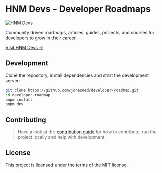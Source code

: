 # HNM Devs - Developer Roadmaps

![HNM Devs](./public/images/roadmap-repo-twitter.png?v=2024)

Community driven roadmaps, articles, guides, projects, and courses for developers to grow in their career.

[Visit HNM Devs →](https://hnmdevs.com)

## Development

Clone the repository, install dependencies and start the development server:

```bash
git clone https://github.com/jonesded/developer-roadmap.git
cd developer-roadmap
pnpm install
pnpm dev
```

## Contributing

> Have a look at the [contribution guide](./contributing.md) for how to contribute, run the project locally and help with development.

## License

This project is licensed under the terms of the [MIT license](./license).